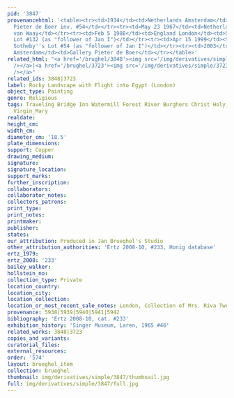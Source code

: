 ```yaml
---
pid: '3847'
provenancehtml: '<table><tr><td>1934</td><td>Netherlands Amsterdam</td><td>Gallery
  Pieter de Boer inv. #54</td></tr><tr><td>May 23 1967</td><td>Netherlands Amsterdam</td><td>Mak
  van Waay</td></tr><tr><td>Feb 5 1988</td><td>England London</td><td>Sale Christie''s
  Lot #132 (as "follower of Jan I")</td></tr><tr><td>Apr 15 1999</td><td>England London</td><td>Sale
  Sotheby''s Lot #54 (as "follower of Jan I")</td></tr><tr><td>2003</td><td>Netherlands
  Amsterdam</td><td>Gallery Pieter de Boer</td></tr></table>'
related_html: "<a href='/brughel/3848'><img src='/img/derivatives/simple/3848/thumbnail.jpg'
  /></a>|<a href='/brughel/3723'><img src='/img/derivatives/simple/3723/thumbnail.jpg'
  /></a>"
related_ids: 3848|3723
label: Rocky Landscape with Flight into Egypt (London)
object_type: Painting
genre: Religious
tags: Traveling Bridge Inn Watermill Forest River Burghers Christ Holy_family New_Testament
  Virgin_Mary
realdate:
height_cm:
width_cm:
diameter_cm: '18.5'
plate_dimensions:
support: Copper
drawing_medium:
signature:
signature_location:
support_marks:
further_inscription:
collaborators:
collaborator_notes:
collectors_patrons:
print_type:
print_notes:
printmaker:
publisher:
states:
our_attribution: Produced in Jan Brueghel's Studio
other_attribution_authorities: 'Ertz 2008-10, #233, Honig database'
ertz_1979:
ertz_2008: '233'
bailey_walker:
hollstein_no:
collection_type: Private
location_country:
location_city:
location_collection:
location_or_most_recent_sale_notes: London, Collection of Mrs. Riva Twersky
provenance: 5938|5939|5940|5941|5942
bibliography: 'Ertz 2008-10, cat. #233'
exhibition_history: 'Singer Museum, Laren, 1965 #46'
related_works: 3848|3723
copies_and_variants:
curatorial_files:
external_resources:
order: '574'
layout: brueghel_item
collection: brueghel
thumbnail: img/derivatives/simple/3847/thumbnail.jpg
full: img/derivatives/simple/3847/full.jpg
---
```

